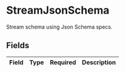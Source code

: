 # StreamJsonSchema

Stream schema using Json Schema specs.


## Fields

| Field       | Type        | Required    | Description |
| ----------- | ----------- | ----------- | ----------- |